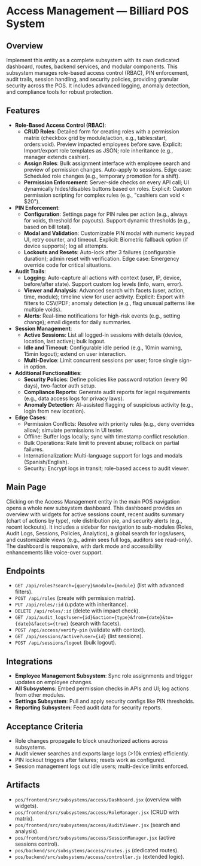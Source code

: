 # Access Management — Billiard POS System

## Overview
Implement this entity as a complete subsystem with its own dedicated dashboard, routes, backend services, and modular components. This subsystem manages role-based access control (RBAC), PIN enforcement, audit trails, session handling, and security policies, providing granular security across the POS. It includes advanced logging, anomaly detection, and compliance tools for robust protection.

## Features
- **Role-Based Access Control (RBAC)**:
  - **CRUD Roles**: Detailed form for creating roles with a permission matrix (checkbox grid by module/action, e.g., tables:start, orders:void). Preview impacted employees before save. Explicit: Import/export role templates as JSON; role inheritance (e.g., manager extends cashier).
  - **Assign Roles**: Bulk assignment interface with employee search and preview of permission changes. Auto-apply to sessions. Edge case: Scheduled role changes (e.g., temporary promotion for a shift).
  - **Permission Enforcement**: Server-side checks on every API call; UI dynamically hides/disables buttons based on roles. Explicit: Custom permission scripting for complex rules (e.g., "cashiers can void < $20").
- **PIN Enforcement**:
  - **Configuration**: Settings page for PIN rules per action (e.g., always for voids, threshold for payouts). Support dynamic thresholds (e.g., based on bill total).
  - **Modal and Validation**: Customizable PIN modal with numeric keypad UI, retry counter, and timeout. Explicit: Biometric fallback option (if device supports); log all attempts.
  - **Lockouts and Resets**: Auto-lock after 3 failures (configurable duration); admin reset with verification. Edge case: Emergency override code for critical situations.
- **Audit Trails**:
  - **Logging**: Auto-capture all actions with context (user, IP, device, before/after state). Support custom log levels (info, warn, error).
  - **Viewer and Analysis**: Advanced search with facets (user, action, time, module); timeline view for user activity. Explicit: Export with filters to CSV/PDF; anomaly detection (e.g., flag unusual patterns like multiple voids).
  - **Alerts**: Real-time notifications for high-risk events (e.g., setting change); email digests for daily summaries.
- **Session Management**:
  - **Active Sessions**: List all logged-in sessions with details (device, location, last active); bulk logout.
  - **Idle and Timeout**: Configurable idle period (e.g., 10min warning, 15min logout); extend on user interaction.
  - **Multi-Device**: Limit concurrent sessions per user; force single sign-in option.
- **Additional Functionalities**:
  - **Security Policies**: Define policies like password rotation (every 90 days), two-factor auth setup.
  - **Compliance Reports**: Generate audit reports for legal requirements (e.g., data access logs for privacy laws).
  - **Anomaly Detection**: AI-assisted flagging of suspicious activity (e.g., login from new location).
- **Edge Cases**:
  - Permission Conflicts: Resolve with priority rules (e.g., deny overrides allow); simulate permissions in UI tester.
  - Offline: Buffer logs locally; sync with timestamp conflict resolution.
  - Bulk Operations: Rate limit to prevent abuse; rollback on partial failures.
  - Internationalization: Multi-language support for logs and modals (Spanish/English).
  - Security: Encrypt logs in transit; role-based access to audit viewer.

## Main Page
Clicking on the Access Management entity in the main POS navigation opens a whole new subsystem dashboard. This dashboard provides an overview with widgets for active sessions count, recent audits summary (chart of actions by type), role distribution pie, and security alerts (e.g., recent lockouts). It includes a sidebar for navigation to sub-modules (Roles, Audit Logs, Sessions, Policies, Analytics), a global search for logs/users, and customizable views (e.g., admin sees full logs, auditors see read-only). The dashboard is responsive, with dark mode and accessibility enhancements like voice-over support.

## Endpoints
- `GET /api/roles?search={query}&module={module}` (list with advanced filters).
- `POST /api/roles` (create with permission matrix).
- `PUT /api/roles/:id` (update with inheritance).
- `DELETE /api/roles/:id` (delete with impact check).
- `GET /api/audit_logs?user={id}&action={type}&from={date}&to={date}&facets={true}` (search with facets).
- `POST /api/access/verify-pin` (validate with context).
- `GET /api/sessions/active?user={id}` (list sessions).
- `POST /api/sessions/logout` (bulk logout).

## Integrations
- **Employee Management Subsystem**: Sync role assignments and trigger updates on employee changes.
- **All Subsystems**: Embed permission checks in APIs and UI; log actions from other modules.
- **Settings Subsystem**: Pull and apply security configs like PIN thresholds.
- **Reporting Subsystem**: Feed audit data for security reports.

## Acceptance Criteria
- Role changes propagate to block unauthorized actions across subsystems.
- Audit viewer searches and exports large logs (>10k entries) efficiently.
- PIN lockout triggers after failures; resets work as configured.
- Session management logs out idle users; multi-device limits enforced.

## Artifacts
- `pos/frontend/src/subsystems/access/Dashboard.jsx` (overview with widgets).
- `pos/frontend/src/subsystems/access/RoleManager.jsx` (CRUD with matrix).
- `pos/frontend/src/subsystems/access/AuditViewer.jsx` (search and analysis).
- `pos/frontend/src/subsystems/access/SessionManager.jsx` (active sessions control).
- `pos/backend/src/subsystems/access/routes.js` (dedicated routes).
- `pos/backend/src/subsystems/access/controller.js` (extended logic).